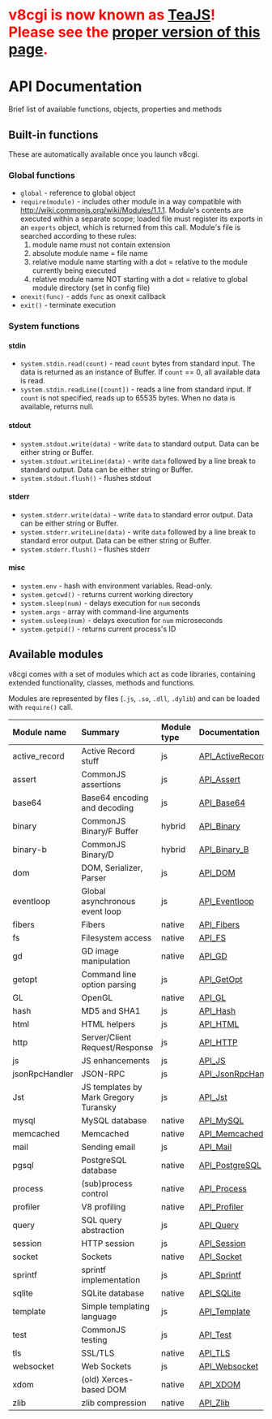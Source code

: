 # <font color='red'><b>v8cgi is now known as <a href='http://code.google.com/p/teajs/'>TeaJS</a>! Please see the <a href='http://code.google.com/p/teajs/wiki/API'>proper version of this page</a>.</b></font> #

# API Documentation #

Brief list of available functions, objects, properties and methods

## Built-in functions ##

These are automatically available once you launch v8cgi.

### Global functions ###

  * `global` - reference to global object
  * `require(module)` - includes other module in a way compatible with http://wiki.commonjs.org/wiki/Modules/1.1.1. Module's contents are executed within a separate scope; loaded file must register its exports in an `exports` object, which is returned from this call. Module's file is searched according to these rules:
    1. module name must not contain extension
    1. absolute module name = file name
    1. relative module name starting with a dot = relative to the module currently being executed
    1. relative module name NOT starting with a dot = relative to global module directory (set in config file)
  * `onexit(func)` - adds `func` as onexit callback
  * `exit()` - terminate execution

### System functions ###

#### stdin ####
  * `system.stdin.read(count)` - read `count` bytes from standard input. The data is returned as an instance of Buffer. If `count` == 0, all available data is read.
  * `system.stdin.readLine([count])` - reads a line from standard input. If `count` is not specified, reads up to 65535 bytes. When no data is available, returns null.

#### stdout ####
  * `system.stdout.write(data)` - write `data` to standard output. Data can be either string or Buffer.
  * `system.stdout.writeLine(data)` - write `data` followed by a line break to standard output. Data can be either string or Buffer.
  * `system.stdout.flush()` - flushes stdout

#### stderr ####
  * `system.stderr.write(data)` - write `data` to standard error output. Data can be either string or Buffer.
  * `system.stderr.writeLine(data)` - write `data` followed by a line break to standard error output. Data can be either string or Buffer.
  * `system.stderr.flush()` - flushes stderr

#### misc ####
  * `system.env` - hash with environment variables. Read-only.
  * `system.getcwd()` - returns current working directory
  * `system.sleep(num)` - delays execution for `num` seconds
  * `system.args` - array with command-line arguments
  * `system.usleep(num)` - delays execution for `num` microseconds
  * `system.getpid()` - returns current process's ID

## Available modules ##

v8cgi comes with a set of modules which act as code libraries, containing extended functionality, classes, methods and functions.

Modules are represented by files (`.js`, `.so`, `.dll`, `.dylib`) and can be loaded with `require()` call.

| **Module name** | **Summary** | **Module type** | **Documentation** |
|:----------------|:------------|:----------------|:------------------|
| active\_record | Active Record stuff | js | [API\_ActiveRecord](API_ActiveRecord.md) |
| assert | CommonJS assertions | js | [API\_Assert](API_Assert.md) |
| base64 | Base64 encoding and decoding | js | [API\_Base64](API_Base64.md) |
| binary | CommonJS Binary/F Buffer | hybrid | [API\_Binary](API_Binary.md) |
| binary-b | CommonJS Binary/D | hybrid | [API\_Binary\_B](API_Binary_B.md) |
| dom | DOM, Serializer, Parser  | js | [API\_DOM](API_DOM.md) |
| eventloop | Global asynchronous event loop  | js | [API\_Eventloop](API_Eventloop.md) |
| fibers | Fibers | native | [API\_Fibers](API_Fibers.md) |
| fs | Filesystem access | native | [API\_FS](API_FS.md) |
| gd | GD image manipulation | native | [API\_GD](API_GD.md) |
| getopt | Command line option parsing | js | [API\_GetOpt](API_GetOpt.md) |
| GL | OpenGL | native | [API\_GL](API_GL.md) |
| hash | MD5 and SHA1 | js | [API\_Hash](API_Hash.md) |
| html | HTML helpers | js | [API\_HTML](API_HTML.md) |
| http | Server/Client Request/Response | js | [API\_HTTP](API_HTTP.md) |
| js | JS enhancements | js |[API\_JS](.md) |
| jsonRpcHandler | JSON-RPC | js | [API\_JsonRpcHandler](API_JsonRpcHandler.md) |
| Jst | JS templates by Mark Gregory Turansky | js |[API\_Jst](.md) |
| mysql | MySQL database | native | [API\_MySQL](API_MySQL.md) |
| memcached | Memcached | native | [API\_Memcached](API_Memcached.md) |
| mail | Sending email | js | [API\_Mail](API_Mail.md) |
| pgsql | PostgreSQL database | native | [API\_PostgreSQL](API_PostgreSQL.md) |
| process | (sub)process control | native | [API\_Process](API_Process.md) |
| profiler | V8 profiling | native | [API\_Profiler](API_Profiler.md) |
| query | SQL query abstraction | js | [API\_Query](API_Query.md) |
| session | HTTP session | js | [API\_Session](API_Session.md) |
| socket | Sockets | native | [API\_Socket](API_Socket.md) |
| sprintf | sprintf implementation | js | [API\_Sprintf](API_Sprintf.md) |
| sqlite | SQLite database | native | [API\_SQLite](API_SQLite.md) |
| template | Simple templating language | js | [API\_Template](API_Template.md) |
| test | CommonJS testing | js | [API\_Test](API_Test.md) |
| tls | SSL/TLS | native | [API\_TLS](API_TLS.md) |
| websocket | Web Sockets | js | [API\_Websocket](API_Websocket.md) |
| xdom | (old) Xerces-based DOM | native | [API\_XDOM](API_XDOM.md) |
| zlib | zlib compression | native | [API\_Zlib](API_Zlib.md) |